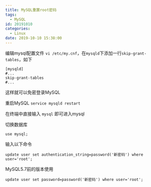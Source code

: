 ```yaml
---
title: MySQL重置root密码
tags:
  - MySQL
id: 20191010
categories:
  - Linux
date: 2019-10-10 15:38:00
---
```


编辑mysql配置文件 `vi /etc/my.cnf`，在`mysqld`下添加一行`skip-grant-tables`，如下

```
[mysqld]
#...
skip-grant-tables
#...
```

这样就可以免密登录MySQL

重启MySQL `service mysqld restart`

在终端中直接输入 `mysql` 即可进入mysql

切换数据库

`use mysql;`

输入以下命令

```
update user set authentication_string=password('新密码') where user='root';
```

MySQL5.7前的版本使用

```
update user set password=password('新密码') where user='root';
```